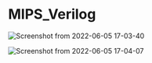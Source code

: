 # MIPS_Verilog


![Screenshot from 2022-06-05 17-03-40](https://user-images.githubusercontent.com/83780720/172055897-d770f1c1-a93b-49da-9183-d5f2ea4d8dd8.png)

![Screenshot from 2022-06-05 17-04-07](https://user-images.githubusercontent.com/83780720/172055898-b91b32ad-78bb-4c83-b527-6948492fb812.png)
